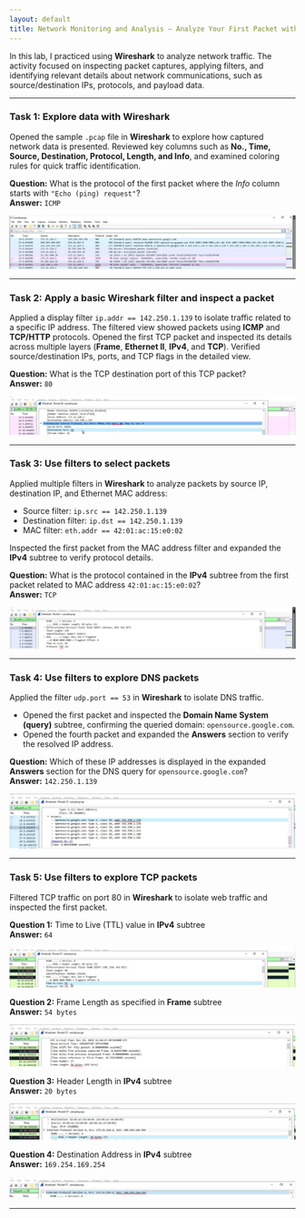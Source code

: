 ```yaml
---
layout: default
title: Network Monitoring and Analysis – Analyze Your First Packet with Wireshark
---
```


In this lab, I practiced using **Wireshark** to analyze network traffic. The activity focused on inspecting packet captures, applying filters, and identifying relevant details about network communications, such as source/destination IPs, protocols, and payload data.

---

### Task 1: Explore data with Wireshark
Opened the sample `.pcap` file in **Wireshark** to explore how captured network data is presented. Reviewed key columns such as **No., Time, Source, Destination, Protocol, Length, and Info**, and examined coloring rules for quick traffic identification.  

**Question:** What is the protocol of the first packet where the *Info* column starts with `"Echo (ping) request"`?  
**Answer:** `ICMP`  

![Task 1: ICMP Echo request](./images/wireshark-task-1.png)

---

### Task 2: Apply a basic Wireshark filter and inspect a packet
Applied a display filter `ip.addr == 142.250.1.139` to isolate traffic related to a specific IP address. The filtered view showed packets using **ICMP** and **TCP/HTTP** protocols. Opened the first TCP packet and inspected its details across multiple layers (**Frame**, **Ethernet II**, **IPv4**, and **TCP**). Verified source/destination IPs, ports, and TCP flags in the detailed view.  

**Question:** What is the TCP destination port of this TCP packet?  
**Answer:** `80`  

![Task 2: TCP packet inspection](./images/wireshark-task-2.png)

---

### Task 3: Use filters to select packets
Applied multiple filters in **Wireshark** to analyze packets by source IP, destination IP, and Ethernet MAC address:  
- Source filter: `ip.src == 142.250.1.139`  
- Destination filter: `ip.dst == 142.250.1.139`  
- MAC filter: `eth.addr == 42:01:ac:15:e0:02`  

Inspected the first packet from the MAC address filter and expanded the **IPv4** subtree to verify protocol details.  

**Question:** What is the protocol contained in the **IPv4** subtree from the first packet related to MAC address `42:01:ac:15:e0:02`?  
**Answer:** `TCP`  

![Task 3: Packet filtering](./images/wireshark-task-3.png)

---

### Task 4: Use filters to explore DNS packets
Applied the filter `udp.port == 53` in **Wireshark** to isolate DNS traffic.  
- Opened the first packet and inspected the **Domain Name System (query)** subtree, confirming the queried domain: `opensource.google.com`.  
- Opened the fourth packet and expanded the **Answers** section to verify the resolved IP address.  

**Question:** Which of these IP addresses is displayed in the expanded **Answers** section for the DNS query for `opensource.google.com`?  
**Answer:** `142.250.1.139`  

![Task 4: DNS packet analysis](./images/wireshark-task-4.png)

---

### Task 5: Use filters to explore TCP packets
Filtered TCP traffic on port 80 in **Wireshark** to isolate web traffic and inspected the first packet.

**Question 1:** Time to Live (TTL) value in **IPv4** subtree  
**Answer:** `64`  

![Task 5.1: TTL value](./images/wireshark-task-5-1.png)

**Question 2:** Frame Length as specified in **Frame** subtree  
**Answer:** `54 bytes`  

![Task 5.2: Frame Length](./images/wireshark-task-5-2.png)

**Question 3:** Header Length in **IPv4** subtree  
**Answer:** `20 bytes`  

![Task 5.3: Header Length](./images/wireshark-task-5-3.png)

**Question 4:** Destination Address in **IPv4** subtree  
**Answer:** `169.254.169.254`  

![Task 5.4: Destination Address](./images/wireshark-task-5-4.png)

---
